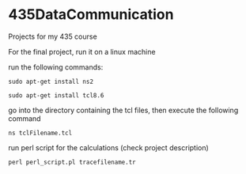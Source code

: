# 435DataCommunication
Projects for my 435 course

For the final project, run it on a linux machine

run the following commands:

`sudo apt-get install ns2`

`sudo apt-get install tcl8.6`


go into the directory containing the tcl files, then execute the following command

`ns tclFilename.tcl`

run perl script for the calculations (check project description)

`perl perl_script.pl tracefilename.tr`
